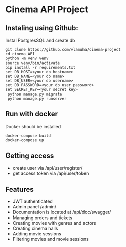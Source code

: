 # Cinema API Project


## Instaling using Github:
Instal PostgresSQL and create db

```shell
git clone https://github.com/vlamuha/cinema-project
cd cinema_API
python -m venv venv
source venv/bin/activate
pip install -r requirements.txt
set DB_HOST=<your db hostname>
set DB_NAME=<your db name>
set DB_USER=<your db username>
set DB_PASSWORD=<your db user password>
set SECRET_KEY=<your secret key>
 python manage.py migrate 
 python manage.py runserver
```

## Run with docker

Docker should be installed

```shell
docker-compose build
docker-compose up
```

## Getting access

- create user via /api/user/register/
- get access token via /api/user/token


## Features

- JWT authenticated
- Admin panel /admin/
- Documentation is located at /api/doc/swagger/
- Managing orders and tickets
- Creating movies with genres and actors
- Creating cinema halls
- Adding movie sessions
- Filtering movies and movie sessions
